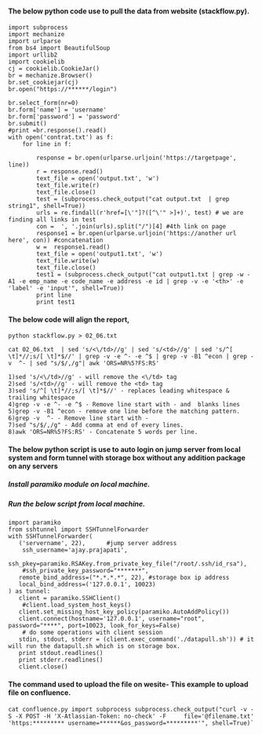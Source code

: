 #### The below python code use to pull the data from website (stackflow.py).

	import subprocess
	import mechanize
	import urlparse
	from bs4 import BeautifulSoup
	import urllib2 
	import cookielib
	cj = cookielib.CookieJar()
	br = mechanize.Browser()
	br.set_cookiejar(cj)
	br.open("https://******/login")

	br.select_form(nr=0)
	br.form['name'] = 'username'
	br.form['password'] = 'password'
	br.submit()
	#print =br.response().read()
	with open('contrat.txt') as f:
		for line in f:

			response = br.open(urlparse.urljoin('https://targetpage', line))
			r = response.read()
			text_file = open('output.txt', 'w')
			text_file.write(r)
			text_file.close()
			test = (subprocess.check_output("cat output.txt  | grep string1", shell=True))
			urls = re.findall(r'href=[\'"]?([^\'" >]+)', test) # we are finding all links in test
			con =  ', '.join(urls).split("/")[4] #4th link on page
			response1 = br.open(urlparse.urljoin('https://another url here', con)) #concatenation
			w =  response1.read()
			text_file = open('output1.txt', 'w')
			text_file.write(w)
			text_file.close()
			test1 = (subprocess.check_output("cat output1.txt | grep -w -A1 -e emp_name -e code_name -e address -e id | grep -v -e '<th>' -e 'label' -e 'input'", shell=True))
			print line
			print test1



#### The below code will align the report, 

	python stackflow.py > 02_06.txt

	cat 02_06.txt  | sed 's/<\/td>//g' | sed 's/<td>//g' | sed 's/^[ \t]*//;s/[ \t]*$//' | grep -v -e ^- -e ^$ | grep -v -B1 ^econ | grep -v  ^- | sed "s/$/,/g"| awk 'ORS=NR%5?FS:RS'

	1)sed 's/<\/td>//g' - will remove the <\/td> tag
	2)sed 's/<td>//g' - will remove the <td> tag
	3)sed 's/^[ \t]*//;s/[ \t]*$//' - replaces leading whitespace &  trailing whitespace
	4)grep -v -e ^- -e ^$ - Remove line start with - and  blanks lines
	5)grep -v -B1 ^econ - remove one line before the matching pattern.
	6)grep -v  ^- - Remove line start with -
	7)sed "s/$/,/g" - Add comma at end of every lines.
	8)awk 'ORS=NR%5?FS:RS' - Concatenate 5 words per line.


#### The below python script is use to auto login on jump server from local system and form tunnel with storage box without any addition package on any servers
##### Install paramiko module on local machine.
##### Run the below script from local machine.

	import paramiko
	from sshtunnel import SSHTunnelForwarder
	with SSHTunnelForwarder(
	   ('servername', 22),		#jump server address
	    ssh_username='ajay.prajapati',
	    ssh_pkey=paramiko.RSAKey.from_private_key_file("/root/.ssh/id_rsa"),
	    #ssh_private_key_password="*******",
	   remote_bind_address=("*.*.*.*", 22), #storage box ip address 
	   local_bind_address=('127.0.0.1', 10023)
	) as tunnel:
	   client = paramiko.SSHClient()
		#client.load_system_host_keys()
	   client.set_missing_host_key_policy(paramiko.AutoAddPolicy())
	   client.connect(hostname='127.0.0.1', username="root", password="****", port=10023, look_for_keys=False)
		# do some operations with client session
	   stdin, stdout, stderr = (client.exec_command('./datapull.sh')) # it will run the datapull.sh which is on storage box.
	   print stdout.readlines()
	   print stderr.readlines()
	   client.close()
	   
#### The command used to upload the file on wesite- This example to upload file on confluence.
	cat confluence.py import subprocess subprocess.check_output("curl -v -S -X POST -H 'X-Atlassian-Token: no-check' -F 	file='@filename.txt' 'https:********* username=******&os_password=*********'", shell=True)`

